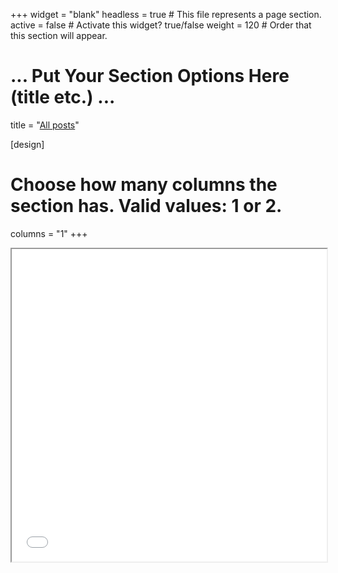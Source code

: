 +++
widget = "blank"
headless = true  # This file represents a page section.
active = false  # Activate this widget? true/false
weight = 120  # Order that this section will appear.


# ... Put Your Section Options Here (title etc.) ...
title = "[All posts](/post/)"

[design]
  # Choose how many columns the section has. Valid values: 1 or 2.
  columns = "1"
+++


<iframe seamless src="/leaflet/leafMap.html" width="100%" height="500"></iframe>
